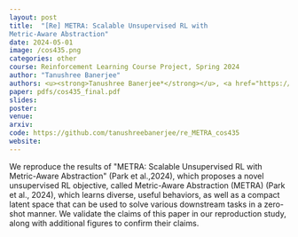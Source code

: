 ```yaml
---
layout: post
title:  "[Re] METRA: Scalable Unsupervised RL with
Metric-Aware Abstraction"
date: 2024-05-01
image: /cos435.png
categories: other
course: Reinforcement Learning Course Project, Spring 2024
author: "Tanushree Banerjee"
authors: <u><strong>Tanushree Banerjee*</strong></u>, <a href="https://www.taozhong.info/">Tao Zhong*</a>, <a href="https://www.linkedin.com/in/tybens/">Tyler Benson*</a>
paper: pdfs/cos435_final.pdf
slides:
poster:
venue: 
arxiv: 
code: https://github.com/tanushreebanerjee/re_METRA_cos435
website: 
---
```


We reproduce the results of "METRA: Scalable Unsupervised RL with
Metric-Aware Abstraction" (Park et al.,2024), which proposes a novel unsupervised RL objective, called Metric-Aware Abstraction (METRA) (Park et al., 2024), which learns diverse, useful behaviors, as well as a compact latent space that can be used to solve various downstream tasks in a zero-shot manner. We validate the claims of this paper in our reproduction study, along with additional figures to confirm their claims.

